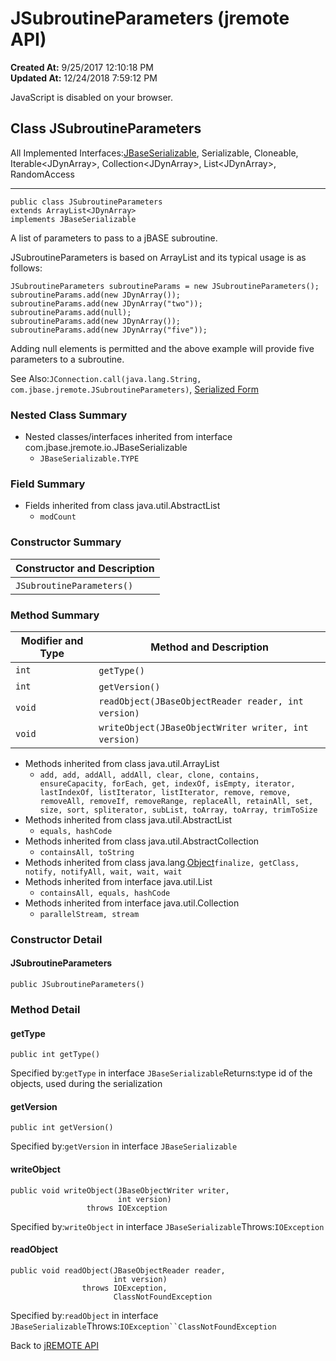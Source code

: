# JSubroutineParameters (jremote API)

**Created At:** 9/25/2017 12:10:18 PM  
**Updated At:** 12/24/2018 7:59:12 PM  


JavaScript is disabled on your browser.



## Class JSubroutineParameters

All Implemented Interfaces:[JBaseSerializable](/39250-io/com_jbase_jremote_io_jbaseserializable "interface in com.jbase.jremote.io"), Serializable, Cloneable, Iterable&lt;JDynArray&gt;, Collection&lt;JDynArray&gt;, List&lt;JDynArray&gt;, RandomAccess
* * *


```
public class JSubroutineParameters
extends ArrayList<JDynArray>
implements JBaseSerializable
```

A list of parameters to pass to a jBASE subroutine.

JSubroutineParameters is based on ArrayList and its typical usage is as follows:

```
JSubroutineParameters subroutineParams = new JSubroutineParameters();
subroutineParams.add(new JDynArray());
subroutineParams.add(new JDynArray("two"));
subroutineParams.add(null);
subroutineParams.add(new JDynArray());
subroutineParams.add(new JDynArray("five"));
```

Adding null elements is permitted and the above example will provide five parameters to a subroutine.

See Also:`JConnection.call(java.lang.String, com.jbase.jremote.JSubroutineParameters)`, [Serialized Form](../../../serialized-form.html#com.jbase.jremote.JSubroutineParameters)

### Nested Class Summary

- Nested classes/interfaces inherited from interface com.jbase.jremote.io.JBaseSerializable
    - `JBaseSerializable.TYPE`






### Field Summary

- Fields inherited from class java.util.AbstractList
    - `modCount`






### Constructor Summary


| Constructor and Description<br> |
| --- |
| `JSubroutineParameters()` <br> |






### Method Summary


| Modifier and Type<br> | Method and Description<br> |
| --- | --- |
| `int`<br> | `getType()` <br> |
| `int`<br> | `getVersion()` <br> |
| `void`<br> | `readObject(JBaseObjectReader reader, int version)` <br> |
| `void`<br> | `writeObject(JBaseObjectWriter writer, int version)` <br> |


- Methods inherited from class java.util.ArrayList
    - `add, add, addAll, addAll, clear, clone, contains, ensureCapacity, forEach, get, indexOf, isEmpty, iterator, lastIndexOf, listIterator, listIterator, remove, remove, removeAll, removeIf, removeRange, replaceAll, retainAll, set, size, sort, spliterator, subList, toArray, toArray, trimToSize`
- Methods inherited from class java.util.AbstractList
    - `equals, hashCode`
- Methods inherited from class java.util.AbstractCollection
    - `containsAll, toString`
- Methods inherited from class java.lang.[Object](http://java.sun.com/j2se/1.5.0/docs/api/java/lang/Object.html?is-external=true "class or interface in java.lang")`finalize, getClass, notify, notifyAll, wait, wait, wait`
- Methods inherited from interface java.util.List
    - `containsAll, equals, hashCode`
- Methods inherited from interface java.util.Collection
    - `parallelStream, stream`

### Constructor Detail

#### JSubroutineParameters

```
public JSubroutineParameters()
```



### Method Detail

#### getType

```
public int getType()
```
Specified by:`getType` in interface `JBaseSerializable`Returns:type id of the objects, used during the serialization
#### getVersion

```
public int getVersion()
```
Specified by:`getVersion` in interface `JBaseSerializable`
#### writeObject

```
public void writeObject(JBaseObjectWriter writer,
                        int version)
                 throws IOException
```
Specified by:`writeObject` in interface `JBaseSerializable`Throws:`IOException`
#### readObject

```
public void readObject(JBaseObjectReader reader,
                       int version)
                throws IOException,
                       ClassNotFoundException
```
Specified by:`readObject` in interface `JBaseSerializable`Throws:`IOException``ClassNotFoundException`

Back to [jREMOTE API](com_jbase_jremote_package-summary)
